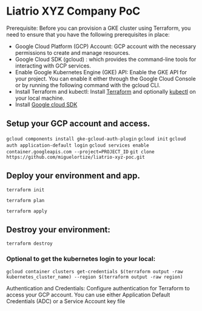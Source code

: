 # Liatrio XYZ Company PoC

Prerequisite:
Before you can provision a GKE cluster using Terraform, you need to ensure that you have the following prerequisites in place:

- Google Cloud Platform (GCP) Account: GCP account with the necessary permissions to create and manage resources.
- Google Cloud SDK (gcloud) : which provides the command-line tools for interacting with GCP services.
- Enable Google Kubernetes Engine (GKE) API: Enable the GKE API for your project. You can enable it either through the Google Cloud Console or by running the following command with the gcloud CLI.
- Install Terraform and kubectl: Install [Terraform](https://terraform.io/downloads.html) and optionally [kubectl](https://kubernetes.io/docs/tasks/tools) on your local machine.
- Install [Google cloud SDK](https://formulae.brew.sh/cask/google-cloud-sdk)

## Setup your GCP account and access.

```gcloud components install gke-gcloud-auth-plugin```
```gcloud init```
```gcloud auth application-default login```
```gcloud services enable container.googleapis.com --project=PROJECT_ID```
```git clone https://github.com/miguelortize/liatrio-xyz-poc.git```

## Deploy your environment and app.

```terraform init```

```terraform plan```

```terraform apply```

## Destroy your environment:

```terraform destroy```


### Optional to get the kubernetes login to your local:
```gcloud container clusters get-credentials $(terraform output -raw kubernetes_cluster_name) --region $(terraform output -raw region)```

Authentication and Credentials: Configure authentication for Terraform to access your GCP account. You can use either Application Default Credentials (ADC) or a Service Account key file